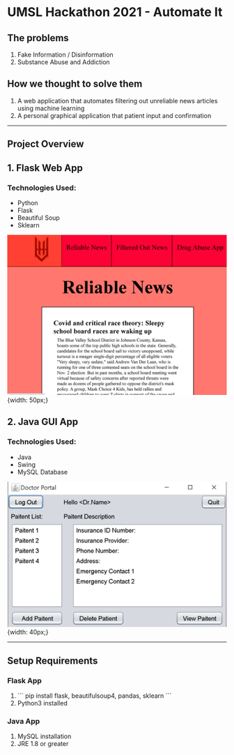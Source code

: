 # UMSL Hackathon 2021 - Automate It

## The problems
<ol>
    <li>Fake Information / Disinformation</li>
    <li>Substance Abuse and Addiction</li>
</ol>

## How we thought to solve them
<ol>
    <li>A web application that automates filtering out unreliable news articles using machine learning</li>
    <li>A personal graphical application that patient input and confirmation</li>
</ol>

---

## Project Overview

## 1. Flask Web App
### Technologies Used:
<ul>
    <li>Python</li>
    <li>Flask</li>
    <li>Beautiful Soup</li>
    <li>Sklearn</li>
</ul>

![img](flaskApp/static/img/flaskThumb.png){width: 50px;}

## 2. Java GUI App
### Technologies Used:
<ul>
    <li>Java</li>
    <li>Swing</li>
    <li>MySQL Database</li>
</ul>

![img](flaskApp/static/img/javaThumb.png){width: 40px;}


---

## Setup Requirements

### Flask App
<ol>
    <li>
    ```
    pip install flask, beautifulsoup4, pandas, sklearn
    ```
    </li>
    <li>Python3 installed</li>
</ol>

### Java App
<ol>
    <li>
    MySQL installation
    </li>
    <li>JRE 1.8 or greater</li>
</ol>
